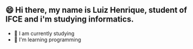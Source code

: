 ## 😄 Hi there, my name is Luiz Henrique, student of IFCE and i'm studying informatics.

- 🔭 I am currently studying
- 🌱 I'm learning programming


<div>
  <a href="https://github.com/Luiiz-Henrique">
  <img height="170em" href="https://github-readme-stats.vercel.app/api?username=Luiiz-Henrique&count_private=true&show_icons=true&theme=gruvbox">
  <img height="170em" href="https://github-readme-stats.vercel.app/api/top-langs/?username=Luiiz-Henrique&langs_count=8&layout=compact&theme=gruvbox>
</div>
